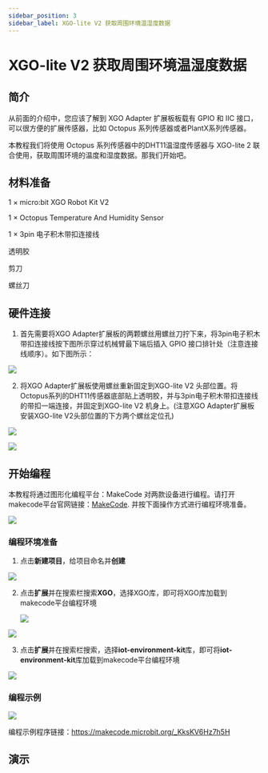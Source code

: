 ```yaml
---
sidebar_position: 3
sidebar_label: XGO-lite V2 获取周围环境温湿度数据
---
```


# XGO-lite V2 获取周围环境温湿度数据

## 简介

从前面的介绍中，您应该了解到 XGO Adapter 扩展板板载有 GPIO 和 IIC 接口，可以很方便的扩展传感器，比如 Octopus 系列传感器或者PlantX系列传感器。

本教程我们将使用 Octopus 系列传感器中的DHT11温湿度传感器与 XGO-lite 2 联合使用，获取周围环境的温度和湿度数据。那我们开始吧。

## 材料准备

1 × micro:bit XGO Robot Kit V2

1 × Octopus Temperature And Humidity Sensor

1 × 3pin 电子积木带扣连接线

透明胶

剪刀

螺丝刀

## 硬件连接

1. 首先需要将XGO Adapter扩展板的两颗螺丝用螺丝刀拧下来，将3pin电子积木带扣连接线按下图所示穿过机械臂最下端后插入 GPIO 接口排针处（注意连接线顺序）。如下图所示：

![](./../../images/microbit-xgo-lite-v2-DHT11-01.png)

2. 将XGO Adapter扩展板使用螺丝重新固定到XGO-lite V2 头部位置。将Octopus系列的DHT11传感器底部贴上透明胶，并与3pin电子积木带扣连接线的带扣一端连接，并固定到XGO-lite V2 机身上。(注意XGO Adapter扩展板安装XGO-lite V2头部位置的下方两个螺丝定位孔)

![](./../../images/microbit-xgo-lite-v2-DHT11-02.png)

![](./../../images/microbit-xgo-lite-v2-DHT11-03.png)

## 开始编程

本教程将通过图形化编程平台：MakeCode 对两款设备进行编程。请打开makecode平台官网链接：[MakeCode](https://makecode.microbit.org/#). 并按下面操作方式进行编程环境准备。

![](./../../images/microbit-xgo-lite-v2-makecode-01.png)

### 编程环境准备

1.  点击**新建项目**，给项目命名并**创建**

![](./../../images/microbit-xgo-lite-v2-makecode-02.png)



2. 点击**扩展**并在搜索栏搜索**XGO**，选择XGO库，即可将XGO库加载到makecode平台编程环境

   

   ![](./../../images/microbit-xgo-lite-v2-makecode-03.png)

![](./../../images/microbit-xgo-lite-v2-makecode-03-1.png)

3. 点击**扩展**并在搜索栏搜索，选择**iot-environment-kit**库，即可将**iot-environment-kit**库加载到makecode平台编程环境

![](./../../images/microbit-xgo-lite-v2-DHT11-04.png)

### 编程示例

![](./../../images/microbit-xgo-lite-v2-DHT11-05.png)



编程示例程序链接：https://makecode.microbit.org/_KksKV6Hz7h5H

## 演示

